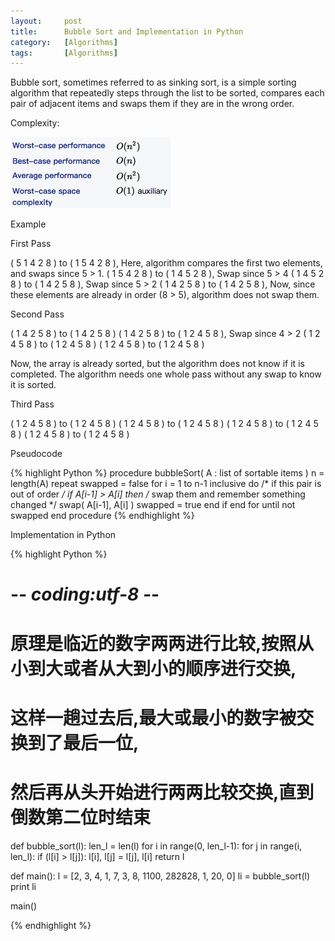 ```yaml
---
layout:     post
title:      Bubble Sort and Implementation in Python
category:   [Algorithms] 
tags:       [Algorithms]
---
```



Bubble sort, sometimes referred to as sinking sort, is a simple sorting algorithm that repeatedly steps through the list to be sorted, compares each pair of adjacent items and swaps them if they are in the wrong order. 

Complexity:

![](/images/algorithms/bubble.png)

Example

First Pass

  ( 5 1 4 2 8 )  to  ( 1 5 4 2 8 ), Here, algorithm compares the first two elements, and swaps since 5 > 1.
  ( 1 5 4 2 8 )  to  ( 1 4 5 2 8 ), Swap since 5 > 4
  ( 1 4 5 2 8 )  to  ( 1 4 2 5 8 ), Swap since 5 > 2
  ( 1 4 2 5 8 )  to  ( 1 4 2 5 8 ), Now, since these elements are already in order (8 > 5), algorithm does not swap them.

Second Pass

  ( 1 4 2 5 8 )  to  ( 1 4 2 5 8 )
  ( 1 4 2 5 8 )  to  ( 1 2 4 5 8 ), Swap since 4 > 2
  ( 1 2 4 5 8 )  to  ( 1 2 4 5 8 )
  ( 1 2 4 5 8 )  to  ( 1 2 4 5 8 )

Now, the array is already sorted, but the algorithm does not know if it is completed. The algorithm needs one whole pass without any swap to know it is sorted.

Third Pass

  ( 1 2 4 5 8 )  to  ( 1 2 4 5 8 )
  ( 1 2 4 5 8 )  to  ( 1 2 4 5 8 )
  ( 1 2 4 5 8 )  to  ( 1 2 4 5 8 )
  ( 1 2 4 5 8 )  to  ( 1 2 4 5 8 )

Pseudocode

{% highlight Python %}
procedure bubbleSort( A : list of sortable items )
   n = length(A)
   repeat 
     swapped = false
     for i = 1 to n-1 inclusive do
       /* if this pair is out of order */
       if A[i-1] > A[i] then
         /* swap them and remember something changed */
         swap( A[i-1], A[i] )
         swapped = true
       end if
     end for
   until not swapped
end procedure
{% endhighlight %}

Implementation in Python

{% highlight Python %}
# -*- coding:utf-8 -*-
# 原理是临近的数字两两进行比较,按照从小到大或者从大到小的顺序进行交换,
# 这样一趟过去后,最大或最小的数字被交换到了最后一位,
# 然后再从头开始进行两两比较交换,直到倒数第二位时结束

def bubble_sort(l):
    len_l = len(l)
    for i in range(0, len_l-1):
        for j in range(i, len_l):
            if (l[i] > l[j]):
                l[i], l[j] = l[j], l[i]
    return l

def main():
    l = [2, 3, 4, 1, 7, 3, 8, 1100, 282828, 1, 20, 0]
    li = bubble_sort(l)
    print li

main()

{% endhighlight %}
